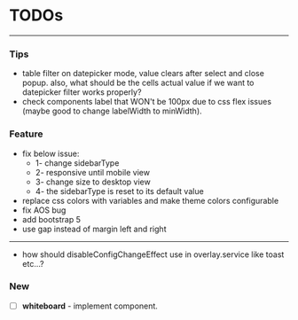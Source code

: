 # TODOs

---

### Tips

- table filter on datepicker mode, value clears after select and close popup. also, what should be the cells actual
  value if we want to datepicker filter works properly?
- check components label that WON't be 100px due to css flex issues (maybe good to change labelWidth to minWidth).

### Feature

- fix below issue:
  - 1- change sidebarType
  - 2- responsive until mobile view
  - 3- change size to desktop view
  - 4- the sidebarType is reset to its default value
- replace css colors with variables and make theme colors configurable
- fix AOS bug
- add bootstrap 5
- use gap instead of margin left and right
- ----------------------------------------------------
- how should disableConfigChangeEffect use in overlay.service like toast etc...?

### New

- [ ] **whiteboard** - implement component.
